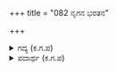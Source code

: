 +++
title = "082 ನೃಗನ ಭರತನ"

+++

<details><summary>ಗದ್ಯ (ಕ.ಗ.ಪ) </summary>

82. ನೃಗ, ಭರತ, ದುಂದುಮಾರ, ಸಗರ, ಪುರೂರವ, ಪುರು, ನಹುಷ, ಕಾರ್ತವೀರ್ಯ, ನಳ, ದಶರಥ ಸೂರ್ಯಚಂದ್ರವಂಶದ ಈ ಪ್ರಸಿದ್ಧ ಪರಾಕ್ರಮಿಗಳಿಗೆ ಈ ಧರ್ಮರಾಜ ಸರಿದೂಗುವನೋ ಮಿಗಿಲಾಗಿರುವನೋ ಎಂದು ತಿಳಿಯಬೇಕೆಂಬ ನೀತಿಯಿದೆಯೇ ರಾಜ, ನಿನಗೆ ?
</details>

<details><summary>ಪದಾರ್ಥ (ಕ.ಗ.ಪ) </summary>

ವಿಗಡ-ಪರಾಕ್ರಮಿ  
ಹಗಲಿರುಳು ವಲ್ಲಭರ-ಸೂರ್ಯ, ಚಂದ್ರವಂಶದ, ರಾಜರುಗಳಾದ ಈ ಪ್ರಸಿದ್ಧ ಪರಾಕ್ರಮಿಗಳಲ್ಲಿ, ಈ ಯಮಸೂನು-ಯುಧಿಷ್ಠಿರನು,     
ಸರಿಯೋ ಮಿಗಿಲೊ-ಅವರಿಗೆ ಸಮಾನವೋ, ಅವರೆಲ್ಲರಿಗಿಂತ ಮೇಲೋ, ಎನಿಸುವ ನೀತಿಯುಂಟೇ-ಎಂಬ ನೀತಿ ಇದೆಯೇ ರಾಜ ನಿನಗೆ?
</details>
